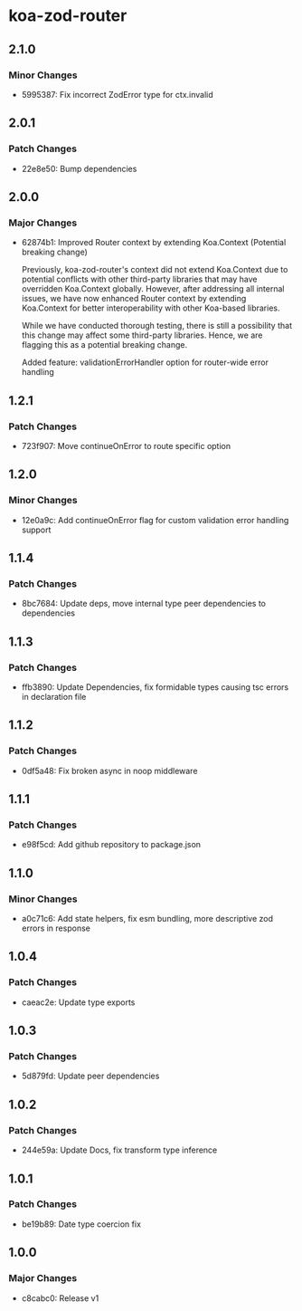 # koa-zod-router

## 2.1.0

### Minor Changes

- 5995387: Fix incorrect ZodError type for ctx.invalid

## 2.0.1

### Patch Changes

- 22e8e50: Bump dependencies

## 2.0.0

### Major Changes

- 62874b1: Improved Router context by extending Koa.Context (Potential breaking change)

  Previously, koa-zod-router's context did not extend Koa.Context due to potential conflicts with other third-party libraries that may have overridden Koa.Context globally. However, after addressing all internal issues, we have now enhanced Router context by extending Koa.Context for better interoperability with other Koa-based libraries.

  While we have conducted thorough testing, there is still a possibility that this change may affect some third-party libraries. Hence, we are flagging this as a potential breaking change.

  Added feature: validationErrorHandler option for router-wide error handling

## 1.2.1

### Patch Changes

- 723f907: Move continueOnError to route specific option

## 1.2.0

### Minor Changes

- 12e0a9c: Add continueOnError flag for custom validation error handling support

## 1.1.4

### Patch Changes

- 8bc7684: Update deps, move internal type peer dependencies to dependencies

## 1.1.3

### Patch Changes

- ffb3890: Update Dependencies, fix formidable types causing tsc errors in declaration file

## 1.1.2

### Patch Changes

- 0df5a48: Fix broken async in noop middleware

## 1.1.1

### Patch Changes

- e98f5cd: Add github repository to package.json

## 1.1.0

### Minor Changes

- a0c71c6: Add state helpers, fix esm bundling, more descriptive zod errors in response

## 1.0.4

### Patch Changes

- caeac2e: Update type exports

## 1.0.3

### Patch Changes

- 5d879fd: Update peer dependencies

## 1.0.2

### Patch Changes

- 244e59a: Update Docs, fix transform type inference

## 1.0.1

### Patch Changes

- be19b89: Date type coercion fix

## 1.0.0

### Major Changes

- c8cabc0: Release v1
